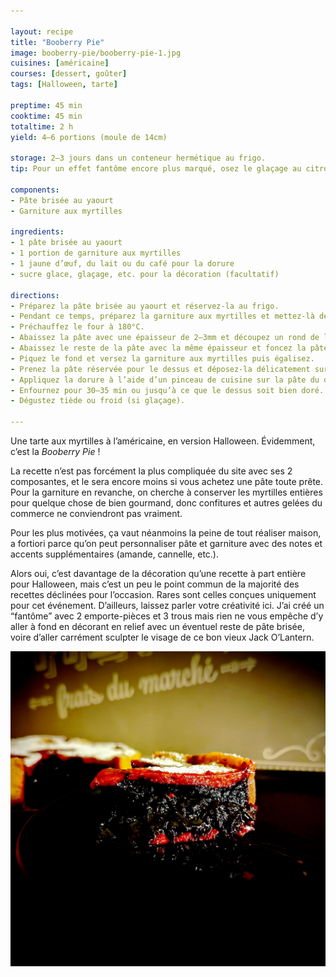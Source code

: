 ```yaml
---

layout: recipe
title: "Booberry Pie"
image: booberry-pie/booberry-pie-1.jpg
cuisines: [américaine]
courses: [dessert, goûter]
tags: [Halloween, tarte]

preptime: 45 min
cooktime: 45 min
totaltime: 2 h
yield: 4–6 portions (moule de 14cm)

storage: 2–3 jours dans un conteneur hermétique au frigo.
tip: Pour un effet fantôme encore plus marqué, osez le glaçage au citron ou le glaçage au chocolat blanc. Sinon, saupoudrez simplement de sucre glace juste avant de servir.

components:
- Pâte brisée au yaourt
- Garniture aux myrtilles

ingredients:
- 1 pâte brisée au yaourt
- 1 portion de garniture aux myrtilles
- 1 jaune d’œuf, du lait ou du café pour la dorure
- sucre glace, glaçage, etc. pour la décoration (facultatif)

directions:
- Préparez la pâte brisée au yaourt et réservez-la au frigo.
- Pendant ce temps, préparez la garniture aux myrtilles et mettez-là de côté pour la faire refroidir.
- Préchauffez le four à 180°C.
- Abaissez la pâte avec une épaisseur de 2–3mm et découpez un rond de la taille du moule. À l’aide d’emporte-pièces, découpez 2 petits ronds pour faire les yeux et un plus gros pour la bouche. Réservez.
- Abaissez le reste de la pâte avec la même épaisseur et foncez la pâte dans un moule beurré.
- Piquez le fond et versez la garniture aux myrtilles puis égalisez.
- Prenez la pâte réservée pour le dessus et déposez-la délicatement sur la garniture en prenant soin de bien souder les bords.
- Appliquez la dorure à l’aide d’un pinceau de cuisine sur la pâte du dessus.
- Enfournez pour 30–35 min ou jusqu’à ce que le dessus soit bien doré.
- Dégustez tiède ou froid (si glaçage).

---
```


Une tarte aux myrtilles à l’américaine, en version Halloween. Évidemment, c’est la <i lang="en">Booberry Pie</i>&nbsp;!

La recette n’est pas forcément la plus compliquée du site avec ses 2 composantes, et le sera encore moins si vous achetez une pâte toute prête. Pour la garniture en revanche, on cherche à conserver les myrtilles entières pour quelque chose de bien gourmand, donc confitures et autres gelées du commerce ne conviendront pas vraiment. 

Pour les plus motivées, ça vaut néanmoins la peine de tout réaliser maison, a fortiori parce qu’on peut personnaliser pâte et garniture avec des notes et accents supplémentaires (amande, cannelle, etc.).

Alors oui, c’est davantage de la décoration qu’une recette à part entière pour Halloween, mais c’est un peu le point commun de la majorité des recettes déclinées pour l’occasion. Rares sont celles conçues uniquement pour cet événement. D’ailleurs, laissez parler votre créativité ici. J’ai créé un “fantôme” avec 2 emporte-pièces et 3 trous mais rien ne vous empêche d’y aller à fond en décorant en relief avec un éventuel reste de pâte brisée, voire d’aller carrément sculpter le visage de ce bon vieux Jack O’Lantern.

![La garniture aux myrtilles, avec le fruit entier enrobé dans sa gelée. Mieux vaut éviter la confiture, trop liquide pour que la tarte fermée se tienne bien.](../images/booberry-pie/booberry-pie-2.jpg)